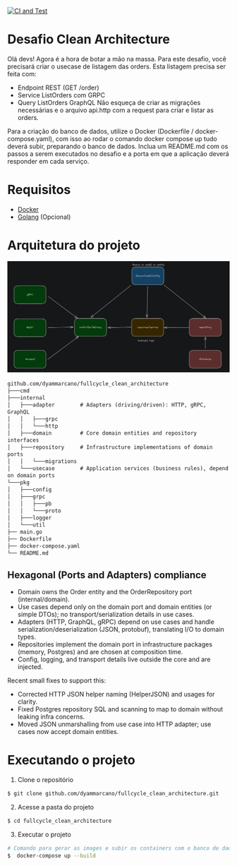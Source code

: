 [![CI and Test](https://github.com/dyammarcano/fullcycle_clean_architecture/actions/workflows/ci.yml/badge.svg)](https://github.com/dyammarcano/fullcycle_clean_architecture/actions/workflows/ci.yml)

# Desafio Clean Architecture

Olá devs!
Agora é a hora de botar a mão na massa. Para este desafio, você precisará criar o usecase de listagem das orders.
Esta listagem precisa ser feita com:

- Endpoint REST (GET /order)
- Service ListOrders com GRPC
- Query ListOrders GraphQL
  Não esqueça de criar as migrações necessárias e o arquivo api.http com a request para criar e listar as orders.

Para a criação do banco de dados, utilize o Docker (Dockerfile / docker-compose.yaml), com isso ao rodar o comando
docker compose up tudo deverá subir, preparando o banco de dados.
Inclua um README.md com os passos a serem executados no desafio e a porta em que a aplicação deverá responder em cada
serviço.

# Requisitos

- [Docker](https://www.docker.com/)
- [Golang](https://golang.org/) (Opcional)

# Arquitetura do projeto

![img.png](img.png)

```text
github.com/dyammarcano/fullcycle_clean_architecture
├───cmd
├───internal
│   ├───adapter        # Adapters (driving/driven): HTTP, gRPC, GraphQL
│   │   ├───grpc
│   │   └───http
│   ├───domain         # Core domain entities and repository interfaces
│   ├───repository     # Infrastructure implementations of domain ports
│   │   └───migrations
│   └───usecase        # Application services (business rules), depend on domain ports
└───pkg
│   ├───config
│   ├───grpc
│   │   ├───pb
│   │   └───proto
│   ├───logger
│   └───util
├── main.go
├── Dockerfile
├── docker-compose.yaml
└── README.md
```

## Hexagonal (Ports and Adapters) compliance

- Domain owns the Order entity and the OrderRepository port (internal/domain).
- Use cases depend only on the domain port and domain entities (or simple DTOs); no transport/serialization details in use cases.
- Adapters (HTTP, GraphQL, gRPC) depend on use cases and handle serialization/deserialization (JSON, protobuf), translating I/O to domain types.
- Repositories implement the domain port in infrastructure packages (memory, Postgres) and are chosen at composition time.
- Config, logging, and transport details live outside the core and are injected.

Recent small fixes to support this:

- Corrected HTTP JSON helper naming (HelperJSON) and usages for clarity.
- Fixed Postgres repository SQL and scanning to map to domain without leaking infra concerns.
- Moved JSON unmarshalling from use case into HTTP adapter; use cases now accept domain entities.

# Executando o projeto

1. Clone o repositório

```bash
$ git clone github.com/dyammarcano/fullcycle_clean_architecture.git
```

2. Acesse a pasta do projeto

```bash
$ cd fullcycle_clean_architecture
```

3. Executar o projeto

```bash
# Comando para gerar as images e subir os containers com o banco de dados
$  docker-compose up --build
```
